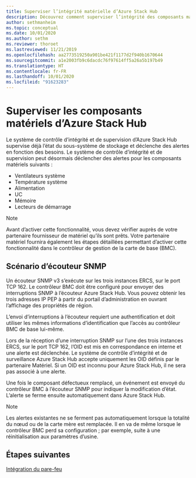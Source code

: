 ```yaml
---
title: Superviser l’intégrité matérielle d’Azure Stack Hub
description: Découvrez comment superviser l’intégrité des composants matériels d’Azure Stack Hub.
author: sethmanheim
ms.topic: conceptual
ms.date: 10/01/2020
ms.author: sethm
ms.reviewer: thoroet
ms.lastreviewed: 11/21/2019
ms.openlocfilehash: aa2773519250a901be421f1177d2f940b1670644
ms.sourcegitcommit: a1e2003fb9c6dacdc76f97614ff5a26a5b197b49
ms.translationtype: HT
ms.contentlocale: fr-FR
ms.lasthandoff: 10/01/2020
ms.locfileid: "91623283"
---
```

# <a name="monitor-azure-stack-hub-hardware-components"></a>Superviser les composants matériels d’Azure Stack Hub

Le système de contrôle d’intégrité et de supervision d’Azure Stack Hub supervise déjà l’état du sous-système de stockage et déclenche des alertes en fonction des besoins. Le système de contrôle d’intégrité et de supervision peut désormais déclencher des alertes pour les composants matériels suivants :

- Ventilateurs système
- Température système
- Alimentation
- UC
- Mémoire
- Lecteurs de démarrage

> [!NOTE]
> Avant d’activer cette fonctionnalité, vous devez vérifier auprès de votre partenaire fournisseur de matériel qu’ils sont prêts. Votre partenaire matériel fournira également les étapes détaillées permettant d’activer cette fonctionnalité dans le contrôleur de gestion de la carte de base (BMC).

## <a name="snmp-listener-scenario"></a>Scénario d’écouteur SNMP

Un écouteur SNMP v3 s’exécute sur les trois instances ERCS, sur le port TCP 162. Le contrôleur BMC doit être configuré pour envoyer des interruptions SNMP à l’écouteur Azure Stack Hub. Vous pouvez obtenir les trois adresses IP PEP à partir du portail d’administration en ouvrant l’affichage des propriétés de région.

L’envoi d’interruptions à l’écouteur requiert une authentification et doit utiliser les mêmes informations d’identification que l’accès au contrôleur BMC de base lui-même.

Lors de la réception d’une interruption SNMP sur l’une des trois instances ERCS, sur le port TCP 162, l’OID est mis en correspondance en interne et une alerte est déclenchée. Le système de contrôle d’intégrité et de surveillance Azure Stack Hub accepte uniquement les OID définis par le partenaire Matériel. Si un OID est inconnu pour Azure Stack Hub, il ne sera pas associé à une alerte.

Une fois le composant défectueux remplacé, un événement est envoyé du contrôleur BMC à l’écouteur SNMP pour indiquer la modification d’état. L’alerte se ferme ensuite automatiquement dans Azure Stack Hub.

> [!NOTE]
> Les alertes existantes ne se ferment pas automatiquement lorsque la totalité du nœud ou de la carte mère est remplacée. Il en va de même lorsque le contrôleur BMC perd sa configuration ; par exemple, suite à une réinitialisation aux paramètres d’usine.

## <a name="next-steps"></a>Étapes suivantes

[Intégration du pare-feu](azure-stack-firewall.md)
